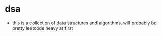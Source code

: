 # dsa

- this is a collection of data structures and algorithms, will probably be pretty leetcode heavy at first
